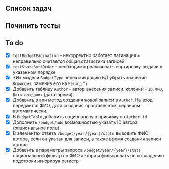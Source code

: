 ## Список задач

## Починить тесты
## To do
- [x]   `testBudgetPagination` - некорректно работает пагинация + неправильно считается общая статистика записей
- [x]   `testStatsSortOrder` - необходимо реализовать сортировку выдачи в указанном порядке
- [x]   \*Из модели `BudgetType` через миграцию БД убрать значение `Комиссия`, заменив его на `Расход` *\
- [x]   Добавить таблицу `Author` - автор внесения записи.
        колонки - `ID`, `ФИО`, `Дата создания` (дата-время). 
- [x]   Добавить в апи метод создания новой записи в `Author`. На вход передается ФИО, дата создания проставляется сервером автоматически.
- [x]   В `BudgetTable` добавить опциональную привязку по `Author.id`
- [x]   Дополнить `/budget/add` возможностью указать ID автора (опциональное поле)
- [x]   В элементах ответа `/budget/year/{year}/stats` выводить ФИО автора, если он указан для записи, а также время создания записи автора.
- [x]   Добавить в параметры запроса `/budget/year/{year}/stats` опциональный фильтр по ФИО автора и фильтровать по совпадению подстроки игнорируя регистр

